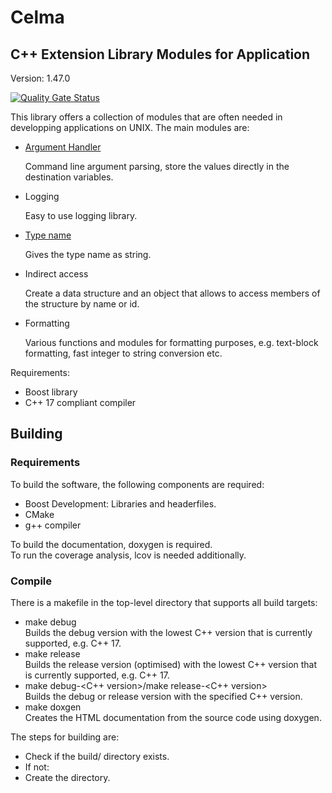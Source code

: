 # Celma

## C++ Extension Library Modules for Application

Version: 1.47.0

[![Quality Gate Status](https://sonarcloud.io/api/project_badges/measure?project=Gemini67_Celma&metric=alert_status)](https://sonarcloud.io/dashboard?id=Gemini67_Celma)

This library offers a collection of modules that are often needed in developping applications on UNIX.
The main modules are:

- [Argument Handler](doc/argument_handler.md)

  Command line argument parsing, store the values directly in the destination variables.

- Logging

  Easy to use logging library.

- [Type name](doc/type_name.md)

  Gives the type name as string.

- Indirect access

  Create a data structure and an object that allows to access members of the structure by name or id.

- Formatting

  Various functions and modules for formatting purposes, e.g. text-block formatting, fast integer to string conversion etc.

Requirements:
- Boost library
- C++ 17 compliant compiler


## Building

### Requirements

To build the software, the following components are required: 
- Boost Development: Libraries and headerfiles.
- CMake
- g++ compiler

To build the documentation, doxygen is required.<br>
To run the coverage analysis, lcov is needed additionally.

### Compile

There is a makefile in the top-level directory that supports all build targets:
- make debug<br>Builds the debug version with the lowest C++ version that is currently supported, e.g. C++ 17.
- make release<br>Builds the release version (optimised) with the lowest C++ version that is currently supported, e.g. C++ 17.
- make debug-<C++ version>/make release-<C++ version><br>Builds the debug or release version with the specified C++ version.
- make doxgen<br>Creates the HTML documentation from the source code using doxygen.

The steps for building are:
- Check if the build/<target> directory exists.
- If not:
- Create the directory.
 
